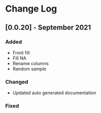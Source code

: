 # Change Log
## [0.0.20] - September 2021
 
### Added
 * Front fill
 * Fill NA
 * Rename columns
 * Random sample
### Changed
 * Updated auto generated documentation 
### Fixed